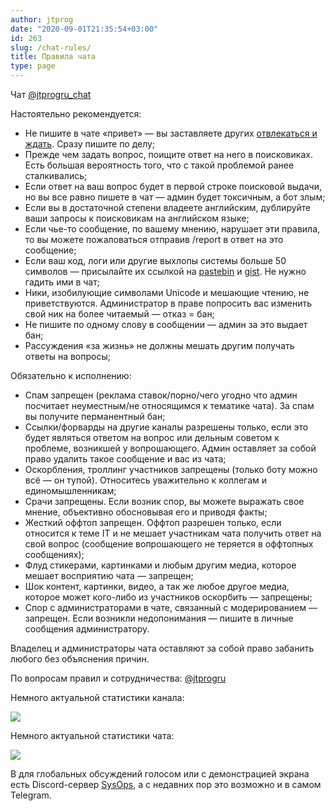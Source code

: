 ```yaml
---
author: jtprog
date: "2020-09-01T21:35:54+03:00"
id: 263
slug: /chat-rules/
title: Правила чата
type: page
---
```

Чат [@jtprogru_chat](https://ttttt.me/jtprogru_chat)

Настоятельно рекомендуется:

- Не пишите в чате &#171;привет&#187; &#8212; вы заставляете других [отвлекаться и ждать](https://neprivet.ru). Сразу пишите по делу;
- Прежде чем задать вопрос, поищите ответ на него в поисковиках. Есть большая вероятность того, что с такой проблемой ранее сталкивались;
- Если ответ на ваш вопрос будет в первой строке поисковой выдачи, но вы все равно пишете в чат &#8212; админ будет токсичным, а бот злым;
- Если вы в достаточной степени владеете английским, дублируйте ваши запросы к поисковикам на английском языке;
- Если чье-то сообщение, по вашему мнению, нарушает эти правила, то вы можете пожаловаться отправив /report в ответ на это сообщение;
- Если ваш код, логи или другие выхлопы системы больше 50 символов &#8212; присылайте их ссылкой на [pastebin](http://pastebin.com) и [gist](https://gist.github.com). Не нужно гадить ими в чат;
- Ники, изобилующие символами Unicode и мешающие чтению, не приветствуются. Администратор в праве попросить вас изменить свой ник на более читаемый &#8212; отказ = бан;
- Не пишите по одному слову в сообщении &#8212; админ за это выдает бан;
- Рассуждения &#171;за жизнь&#187; не должны мешать другим получать ответы на вопросы;

Обязательно к исполнению:

- Спам запрещен (реклама ставок/порно/чего угодно что админ посчитает неуместным/не относящимся к тематике чата). За спам вы получите перманентный бан;
- Ссылки/форварды на другие каналы разрешены только, если это будет являться ответом на вопрос или дельным советом к проблеме, возникшей у вопрошающего. Админ оставляет за собой право удалить такое сообщение и вас из чата;
- Оскорбления, троллинг участников запрещены (только боту можно всё &#8212; он тупой). Относитесь уважительно к коллегам и единомышленникам;
- Срачи запрещены. Если возник спор, вы можете выражать свое мнение, объективно обосновывая его и приводя факты;
- Жесткий оффтоп запрещен. Оффтоп разрешен только, если относится к теме IT и не мешает участникам чата получить ответ на свой вопрос (сообщение вопрошающего не теряется в оффтопных сообщениях);
- Флуд стикерами, картинками и любым другим медиа, которое мешает восприятию чата &#8212; запрещен;
- Шок контент, картинки, видео, а так же любое другое медиа, которое может кого-либо из участников оскорбить &#8212; запрещены;
- Спор с администраторами в чате, связанный с модерированием &#8212; запрещен. Если возникли недопонимания &#8212; пишите в личные сообщения администратору.

Владелец и администраторы чата оставляют за собой право забанить любого без объяснения причин.

По вопросам правил и сотрудничества: [@jtprogru](https://ttttt.me/jtprogru)

Немного актуальной статистики канала:

<img src="https://tgstat.ru/channel/@jtprogru_channel/stat-widget.png" />

Немного актуальной статистики чата:

<img src="https://tgstat.ru/channel/@jtprogru_chat/stat-widget.png" />

В для глобальных обсуждений голосом или с демонстрацией экрана есть Discord-сервер [SysOps](https://discord.gg/zS2gNwt2Ka), а с недавних пор это возможно и в самом Telegram.
